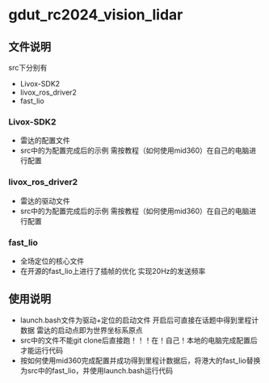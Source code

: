 # gdut_rc2024_vision_lidar
## 文件说明
src下分别有
+ Livox-SDK2
+ livox_ros_driver2
+ fast_lio
### Livox-SDK2
  + 雷达的配置文件 
  + src中的为配置完成后的示例 需按教程（如何使用mid360）在自己的电脑进行配置
### livox_ros_driver2
  + 雷达的驱动文件
  + src中的为配置完成后的示例 需按教程（如何使用mid360）在自己的电脑进行配置
### fast_lio
  + 全场定位的核心文件
  + 在开源的fast_lio上进行了插帧的优化 实现20Hz的发送频率
## 使用说明
+ launch.bash文件为驱动+定位的启动文件 开启后可直接在话题中得到里程计数据 雷达的启动点即为世界坐标系原点
+ src中的文件不能git clone后直接跑！！！在！自己！本地的电脑完成配置后才能运行代码
+ 按如何使用mid360完成配置并成功得到里程计数据后，将港大的fast_lio替换为src中的fast_lio，并使用launch.bash运行代码

